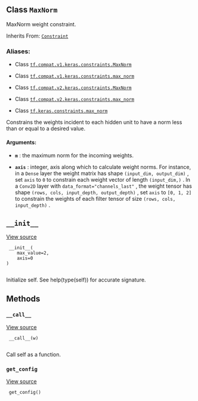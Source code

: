 

## Class  `MaxNorm` 
MaxNorm weight constraint.

Inherits From: [ `Constraint` ](https://tensorflow.google.cn/api_docs/python/tf/keras/constraints/Constraint)



### Aliases:

- Class [ `tf.compat.v1.keras.constraints.MaxNorm` ](/api_docs/python/tf/keras/constraints/MaxNorm)

- Class [ `tf.compat.v1.keras.constraints.max_norm` ](/api_docs/python/tf/keras/constraints/MaxNorm)

- Class [ `tf.compat.v2.keras.constraints.MaxNorm` ](/api_docs/python/tf/keras/constraints/MaxNorm)

- Class [ `tf.compat.v2.keras.constraints.max_norm` ](/api_docs/python/tf/keras/constraints/MaxNorm)

- Class [ `tf.keras.constraints.max_norm` ](/api_docs/python/tf/keras/constraints/MaxNorm)

Constrains the weights incident to each hidden unit
to have a norm less than or equal to a desired value.



#### Arguments:

- **`m`** : the maximum norm for the incoming weights.

- **`axis`** : integer, axis along which to calculate weight norms.
For instance, in a  `Dense`  layer the weight matrix
has shape  `(input_dim, output_dim)` ,
set  `axis`  to  `0`  to constrain each weight vector
of length  `(input_dim,)` .
In a  `Conv2D`  layer with  `data_format="channels_last"` ,
the weight tensor has shape
 `(rows, cols, input_depth, output_depth)` ,
set  `axis`  to  `[0, 1, 2]` 
to constrain the weights of each filter tensor of size
 `(rows, cols, input_depth)` .



##  `__init__` 
[View source](https://github.com/tensorflow/tensorflow/blob/r2.0/tensorflow/python/keras/constraints.py#L67-L69)



```
 __init__(
    max_value=2,
    axis=0
)
 
```

Initialize self.  See help(type(self)) for accurate signature.



## Methods


###  `__call__` 
[View source](https://github.com/tensorflow/tensorflow/blob/r2.0/tensorflow/python/keras/constraints.py#L71-L75)



```
 __call__(w)
 
```

Call self as a function.



###  `get_config` 
[View source](https://github.com/tensorflow/tensorflow/blob/r2.0/tensorflow/python/keras/constraints.py#L77-L78)



```
 get_config()
 
```

